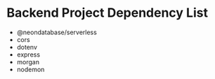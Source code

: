 # Backend Project Dependency List
- @neondatabase/serverless
- cors
- dotenv
- express
- morgan
- nodemon